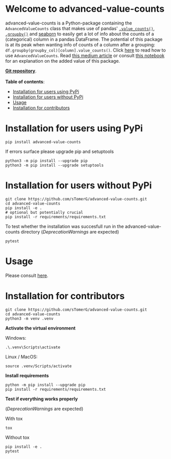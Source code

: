 <h1>Welcome to advanced-value-counts</h1>

advanced-value-counts is a Python-package containing the `AdvancedValueCounts` class that makes use of pandas' [`.value_counts()`](https://pandas.pydata.org/docs/reference/api/pandas.Series.value_counts.html), [`.groupby()`](https://pandas.pydata.org/docs/reference/api/pandas.DataFrame.groupby.html) and [seaborn](https://seaborn.pydata.org/) to easily get a lot of info about the counts of a (categorical) column in a pandas DataFrame. The potential of this package is at its peak when wanting info of counts of a column after a grouping: `df.groupby(groupby_col)[column].value_counts()`. Click [here](https://github.com/sTomerG/advanced-value-counts#usage) to read how to use `AdvancedValueCounts`. Read [this medium article](https://medium.com/@tomergabay/advancedvaluecounts-for-eda-2f80e2c74ce1) or consult [this notebook](https://github.com/sTomerG/advanced-value-counts/blob/main/notebooks/medium_notebook.ipynb) for an explanation on the added value of this package.



[**Git repository**](https://github.com/sTomerG/advanced-value-counts). <br><br>
**Table of contents**:
- [Installation for users using PyPi](#installation-for-users-using-pypi)
- [Installation for users without PyPi](#installation-for-users-without-pypi)
- [Usage](#usage)
- [Installation for contributors](#installation-for-contributors)

# Installation for users using PyPi

    pip install advanced-value-counts

If errors surface please upgrade pip and setuptools

    python3 -m pip install --upgrade pip
    python3 -m pip install --upgrade setuptools

# Installation for users without PyPi

    git clone https://github.com/sTomerG/advanced-value-counts.git
    cd advanced-value-counts
    pip install -e .
    # optional but potentially crucial
    pip install -r requirements/requirements.txt

To test whether the installation was succesfull run in the advanced-value-counts directory (*DeprecationWarnings* are expected)

    pytest
    

# Usage

Please consult [here](https://github.com/sTomerG/advanced-value-counts#usage).

# Installation for contributors

    git clone https://github.com/sTomerG/advanced-value-counts.git
    cd advanced-value-counts
    python3 -m venv .venv

**Activate the virtual environment** 

Windows:

    .\.venv\Scripts\activate

Linux / MacOS:

    source .venv/Scripts/activate

**Install requirements**

    python -m pip install --upgrade pip
    pip install -r requirements/requirements.txt

**Test if everything works properly**

(*DeprecationWarnings* are expected)

With tox

    tox

Without tox

    pip install -e .
    pytest